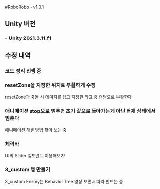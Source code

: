 #RoboRobo - v1.0.1

## Unity 버전
### - Unity 2021.3.11.f1

## 수정 내역
### 코드 정리 진행 중
### resetZone을 지정한 위치로 부활하게 수정
resetZone과 충돌 시 데미지를 입고 지정한 좌표 중 랜덤으로 부활한다

### 애니메이션 stop으로 멈추면 초기 값으로 돌아가는게 아닌 현재 상태에서 멈춘다 
애니메이션 해결 방법 찾아 보는 중

### 체력바
UI의 Slider 컴포넌트 이용해보기! 

### 3_custom 맵 만들기
3_custom Enemy는 Behavior Tree 영상 보면서 따라 만드는 중